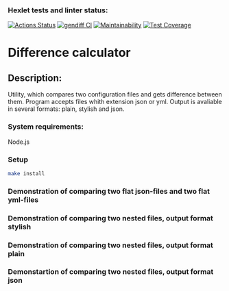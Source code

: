 ### Hexlet tests and linter status:
[![Actions Status](https://github.com/LKorsar/frontend-project-46/actions/workflows/hexlet-check.yml/badge.svg)](https://github.com/LKorsar/frontend-project-46/actions)
[![gendiff CI](https://github.com/LKorsar/frontend-project-46/actions/workflows/gendiff.yml/badge.svg)](https://github.com/LKorsar/frontend-project-46/actions/workflows/gendiff.yml)
[![Maintainability](https://api.codeclimate.com/v1/badges/683bd3dc4fd76799a149/maintainability)](https://codeclimate.com/github/LKorsar/frontend-project-46/maintainability)
[![Test Coverage](https://api.codeclimate.com/v1/badges/683bd3dc4fd76799a149/test_coverage)](https://codeclimate.com/github/LKorsar/frontend-project-46/test_coverage)

# Difference calculator

## Description:
Utility, which compares two configuration files and gets difference between them. Program accepts files whith extension json or yml. Output is avaliable in several formats: plain, stylish and json.

### System requirements:
Node.js

### Setup
```bash
make install
```

### Demonstration of comparing two flat json-files and two flat yml-files

<script src="https://asciinema.org/a/UwLHmkSLOvSiCyMXVbBCmMniW.js" id="asciicast-653403" async="true"></script>

### Demonstration of comparing two nested files, output format stylish

<script src="https://asciinema.org/a/r5B6fNaOKpGhA8gYDjZQRdNyS.js" id="asciicast-653776" async="true"></script>

### Demonstration of comparing two nested files, output format plain

<script src="https://asciinema.org/a/W57HZ68na6To7Ga4HR3mpnQNj.js" id="asciicast-654213" async="true"></script>

### Demonstartion of comparing two nested files, output format json

<script src="https://asciinema.org/a/Yc5e6vyOG6av2Yjf3ef8ELoxR.js" id="asciicast-654220" async="true"></script>




